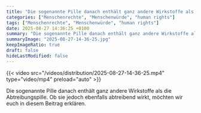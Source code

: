 ```yaml
---
title: "Die sogenannte Pille danach enthält ganz andere Wirkstoffe als die Abtreibungspille. Ob sie jedoch ebenfalls abtreibend wirkt, möchten wir euch in diesem Beitrag erklären."
categories: ["Menschenrechte", "Menschenwürde", "human rights"]
tags: ["Menschenrechte", "Menschenwürde", "human rights"]
date: 2025-08-27 14:36:25 +0100
summary: "Die sogenannte Pille danach enthält ganz andere Wirkstoffe als die Abtreibungspille. Ob sie jedoch ebenfalls abtreibend wirkt, möchten wir euch in diesem Beitrag erklären."
summaryImage: "2025-08-27-14-36-25.jpg"
keepImageRatio: true
draft: false
hideLastModified: false
---
```


{{< video src="/videos/distribution/2025-08-27-14-36-25.mp4" type="video/mp4" preload="auto" >}}

Die sogenannte Pille danach enthält ganz andere Wirkstoffe als die Abtreibungspille. Ob sie jedoch ebenfalls abtreibend wirkt, möchten wir euch in diesem Beitrag erklären.